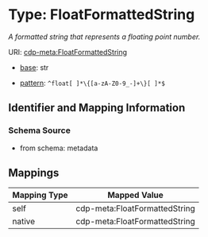 # Type: FloatFormattedString




_A formatted string that represents a floating point number._



URI: [cdp-meta:FloatFormattedString](metadataFloatFormattedString)

* [base](https://w3id.org/linkml/base): str




* [pattern](https://w3id.org/linkml/pattern): `^float[ ]*\{[a-zA-Z0-9_-]+\}[ ]*$`






## Identifier and Mapping Information







### Schema Source


* from schema: metadata




## Mappings

| Mapping Type | Mapped Value |
| ---  | ---  |
| self | cdp-meta:FloatFormattedString |
| native | cdp-meta:FloatFormattedString |
